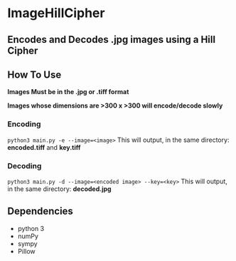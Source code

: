 # ImageHillCipher
## Encodes and Decodes .jpg images using a Hill Cipher

## How To Use
**Images Must be in the .jpg or .tiff format**

**Images whose dimensions are >300 x >300 will encode/decode slowly**
### Encoding
`python3 main.py -e --image=<image>`
This will output, in the same directory: **encoded.tiff** and **key.tiff**

### Decoding
`python3 main.py -d --image=<encoded image> --key=<key>`
This will output, in the same directory: **decoded.jpg**

## Dependencies
- python 3
- numPy
- sympy
- Pillow
